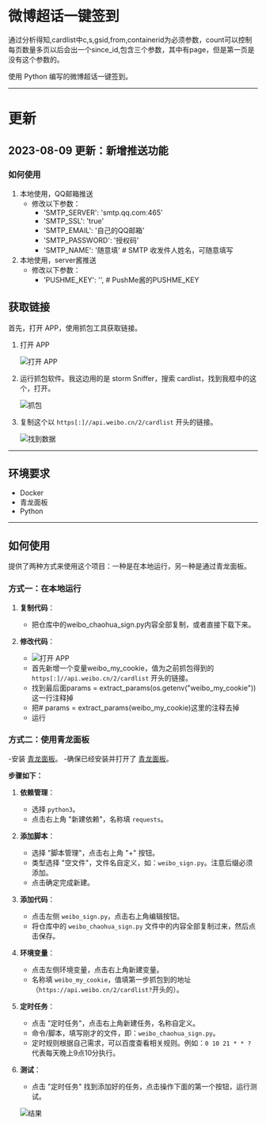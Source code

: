 # 微博超话一键签到

通过分析得知,cardlist中c,s,gsid,from,containerid为必须参数，count可以控制每页数量多页以后会出一个since_id,包含三个参数，其中有page，但是第一页是没有这个参数的。

使用 Python 编写的微博超话一键签到。

---
# 更新
## 2023-08-09 更新：新增推送功能
### 如何使用
1. 本地使用，QQ邮箱推送
   - 修改以下参数：
     - 'SMTP_SERVER': 'smtp.qq.com:465'
     - 'SMTP_SSL': 'true'
     - 'SMTP_EMAIL': '自己的QQ邮箱'
     - 'SMTP_PASSWORD': '授权码'
     - 'SMTP_NAME': '随意填'  # SMTP 收发件人姓名，可随意填写
2. 本地使用，server酱推送
   - 修改以下参数：
     - 'PUSHME_KEY': '',  # PushMe酱的PUSHME_KEY

## 获取链接

首先，打开 APP，使用抓包工具获取链接。

1. 打开 APP

   ![打开 APP](images/20230804213711.jpg)

2. 运行抓包软件。我这边用的是 storm Sniffer，搜索 cardlist，找到我框中的这个，打开。

   ![抓包](images/20230804213710.jpg)

3. 复制这个以 `https[:]//api.weibo.cn/2/cardlist` 开头的链接。

   ![找到数据](images/20230804222552.jpg)

---

## 环境要求

- Docker
- 青龙面板
- Python

---

## 如何使用

提供了两种方式来使用这个项目：一种是在本地运行，另一种是通过青龙面板。

### 方式一：在本地运行

1. **复制代码**：
   - 把仓库中的weibo_chaohua_sign.py内容全部复制，或者直接下载下来。

2. **修改代码**：
   
   - ![打开 APP](images/20230807032900.jpg)
   - 首先新增一个变量weibo_my_cookie，值为之前抓包得到的 `https[:]//api.weibo.cn/2/cardlist` 开头的链接。
   - 找到最后面params = extract_params(os.getenv("weibo_my_cookie"))这一行注释掉
   - 把# params = extract_params(weibo_my_cookie)这里的注释去掉
   - 运行

### 方式二：使用青龙面板

-安装 [青龙面板](https://github.com/whyour/qinglong)。
-确保已经安装并打开了 [青龙面板](http://localhost:5700/)。

**步骤如下：**

1. **依赖管理**：
   - 选择 `python3`。
   - 点击右上角 "新建依赖"，名称填 `requests`。

2. **添加脚本**：
   - 选择 "脚本管理"，点击右上角 "+" 按钮。
   - 类型选择 "空文件"，文件名自定义，如：`weibo_sign.py`。注意后缀必须添加。
   - 点击确定完成新建。

3. **添加代码**：
   - 点击左侧 `weibo_sign.py`，点击右上角编辑按钮。
   - 将仓库中的 `weibo_chaohua_sign.py` 文件中的内容全部复制过来，然后点击保存。

4. **环境变量**：
   - 点击左侧环境变量，点击右上角新建变量。
   - 名称填 `weibo_my_cookie`，值填第一步抓包到的地址（`https://api.weibo.cn/2/cardlist?`开头的）。

5. **定时任务**：
   - 点击 "定时任务"，点击右上角新建任务，名称自定义。
   - 命令/脚本，填写刚才的文件，即：`weibo_chaohua_sign.py`。
   - 定时规则根据自己需求，可以百度查看相关规则。例如：`0 10 21 * * ?` 代表每天晚上9点10分执行。

6. **测试**：
   - 点击 "定时任务" 找到添加好的任务，点击操作下面的第一个按钮，运行测试。

   ![结果](images/20230804234216.jpg)
